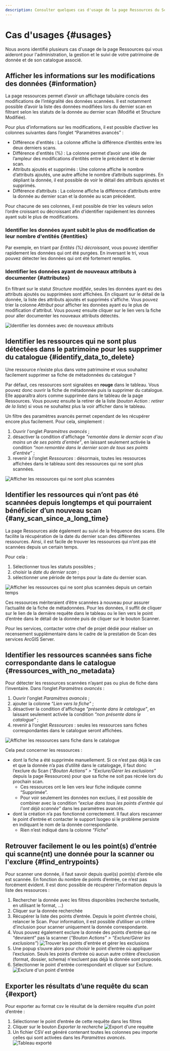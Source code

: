 ```yaml
---
description: Consulter quelques cas d'usage de la page Ressources du Scan Isogeo. 
---
```


# Cas d'usages {#usages}

Nous avons identifié plusieurs cas d'usage de la page Ressources qui vous aideront pour l'administration, la gestion et le suivi de votre patrimoine de donnée et de son catalogue associé. 

## Afficher les informations sur les modifications des données {#information} 

La page ressources permet d’avoir un affichage tabulaire concis des modifications de l’intégralité des données scannées. Il est notamment possible d’avoir la liste des données modifiées lors du dernier scan en filtrant selon les statuts de la donnée au dernier scan (Modifié et Structure Modifiée).

Pour plus d’informations sur les modifications, il est possible d’activer les colonnes suivantes dans l’onglet “Paramètres avancés” : 
* Différence d'entités : La colonne affiche la différence d’entités entre les deux derniers scans.
* Différence d'entités (%) : La colonne permet d’avoir une idée de l’ampleur des modifications d’entités entre le précédent et le dernier scan.
* Attributs ajoutés et supprimés : Une colonne affiche le nombre d’attributs ajoutés, une autre affiche le nombre d’attributs supprimés. En dépliant la donnée, il est possible de voir le détail des attributs ajoutés et supprimés.
* Différence d’attributs : La colonne affiche la différence d’attributs entre la donnée au dernier scan et la donnée au scan précédent. 

Pour chacune de ses colonnes, il est possible de trier les valeurs selon l’ordre croissant ou décroissant afin d’identifier rapidement les données ayant subi le plus de modifications. 

### Identifier les données ayant subit le plus de modification de leur nombre d'entités {#entities}

Par exemple, en triant par *Entités (%) décroissant*, vous pouvez identifier rapidement les données qui ont été purgées. En inversant le tri, vous pouvez détecter les données qui ont été fortement remplies. 

### Identifier les données ayant de nouveaux attributs à documenter {#attributes}

En filtrant sur le statut *Structure modifiée*, seules les données ayant eu des attributs ajoutés ou supprimées sont affichées. En cliquant sur le détail de la donnée, la liste des attributs ajoutés et supprimés s'affiche. Vous pouvez trier la colonne *Attribut* pour afficher les données ayant eu le plus de modification d'attribut. Vous pouvez ensuite cliquer sur le lien vers la fiche pour aller documenter les nouveaux attributs détectés. 

![Identifier les données avec de nouveaux attributs](/assets/ressources_structure_modified.png)

## Identifier les ressources qui ne sont plus détectées dans le patrimoine pour les supprimer du catalogue {#identify_data_to_delete}

Une ressource n’existe plus dans votre patrimoine et vous souhaitez facilement supprimer sa fiche de métadonnées du catalogue ? 

Par défaut, ces ressources sont signalées en **rouge** dans le tableau. Vous pouvez donc ouvrir la fiche de métadonnée puis la supprimer du catalogue. Elle apparaîtra alors comme supprimée dans le tableau de la page Ressources. Vous pouvez ensuite la retirer de la liste (*bouton Action : retirer de la liste*) si vous ne souhaitez plus la voir afficher dans le tableau.

Un filtre des paramètres avancés permet cependant de les récupérer encore plus facilement. Pour cela, simplement : 

1. Ouvrir l'onglet *Paramètres avancés* ;
2. désactiver la condition d'affichage *"remontée dans le dernier scan d'au moins un de ses points d'entrée”*, en laissant seulement activée la condition *“non remontée dans le dernier scan de tous ses points d'entrée”* ;
3. revenir à l'onglet *Ressources* : désormais, toutes les ressources affichées dans le tableau sont des ressources qui ne sont plus scannées.

![Afficher les ressources qui ne sont plus scannées](/assets/ressources_not_in_last_scans.png)

## Identifier les ressources qui n’ont pas été scannées depuis longtemps et qui pourraient bénéficier d’un nouveau scan {#any_scan_since_a_long_time}

La page Ressources aide également au suivi de la fréquence des scans. Elle facilite la récupération de la date du dernier scan des différentes ressources. Ainsi, il est facile de trouver les ressources qui n’ont pas été scannées depuis un certain temps. 

Pour cela :

1. Sélectionner tous les statuts possibles ;
2. choisir la *date du dernier scan* ;
3. sélectionner une période de temps pour la date du dernier scan. 

![Afficher les ressources qui ne sont plus scannées depuis un certain temps](/assets/ressources_not_scan_since_a_long_time.png)

Ces ressources mériteraient d’être scannées à nouveau pour assurer l’actualité de la fiche de métadonnées. Pour les données, il suffit de cliquer sur le lien de la dernière requête dans le tableau ou le lien vers le point d’entrée dans le détail de la donnée puis de cliquer sur le bouton Scanner. 

Pour les services, contacter votre chef de projet dédié pour réaliser un recensement supplémentaire dans le cadre de la prestation de Scan des services ArcGIS Server.

## Identifier les ressources scannées sans fiche correspondante dans le catalogue {#ressources_with_no_metadata}

Pour détecter les ressources scannées n’ayant pas ou plus de fiche dans l’inventaire. Dans l’onglet *Paramètres avancés* : 

1. Ouvrir l'onglet *Paramètres avancés* ;
2. ajouter la colonne *“Lien vers la fiche"* ;
3. désactiver la condition d'affichage *"présente dans le catalogue”*, en laissant seulement activée la condition *“non présente dans le catalogue”* ;
4. revenir à l'onglet *Ressources* : seules les ressources sans fiches correspondantes dans le catalogue seront affichées.

![Afficher les ressources sans fiche dans le catalogue](/assets/ressources_identify_data_without_metadata.png)

Cela peut concerner les ressources : 

* dont la fiche a été supprimée manuellement. Si ce n’est pas déjà le cas et que la donnée n’a pas d’utilité dans le catalogage, il faut donc l’exclure du Scan (*"Bouton Actions” > “Exclure/Gérer les exclusions”* depuis la page Ressources) pour que sa fiche ne soit pas récrée lors du prochain scan.
  * Ces ressources ont le lien vers leur fiche indiquée comme “Supprimée”. 
  * Pour voir seulement les données non exclues, il est possible de combiner avec la condition *“exclue dans tous les points d'entrée qui l'ont déjà scannée”* dans les paramètres avancés. 
* dont la création n’a pas fonctionné correctement. Il faut alors rescanner le point d’entrée et contacter le support Isogeo si le problème persiste en indiquant le nom de la donnée correspondante. 
  * Rien n’est indiqué dans la colonne *“Fiche"*

## Retrouver facilement le ou les point(s) d’entrée qui scanne(nt) une donnée pour la scanner ou l'exclure {#find_entrypoints}

Pour scanner une donnée, il faut savoir depuis quel(s) point(s) d’entrée elle est scannée. En fonction du nombre de points d’entrée, ce n’est pas forcément évident. Il est donc possible de récupérer l’information depuis la liste des ressources : 

1. Rechercher la donnée avec les filtres disponibles (recherche textuelle, en utilisant le format, …)
2. Cliquer sur la donnée recherchée
3. Récupérer la liste des points d’entrée. Depuis le point d’entrée choisi, relancer le Scan. Pour information, il est possible d’utiliser un critère d’inclusion pour scanner uniquement la donnée correspondante.
4. Vous pouvez également exclure la donnée des points d’entrée qui ne “devraient” pas la scanner (*“Bouton Actions” > “Exclure/Gérer les exclusions”*)
![Trouver les points d'entrée et gérer les exclusions](/assets/ressources_find_entrypoint.png)
5. Une popup s’ouvre alors pour choisir le point d’entrée où appliquer l’exclusion. Seuls les points d’entrée où aucun autre critère d’exclusion (format, dossier, schema) n'excluent pas déjà la donnée sont proposés.
6. Sélectionner le point d'entrée correspondant et cliquer sur Exclure.
![Exclure d'un point d'entrée](/assets/ressources_exclusion_from_entrypoint.png)

## Exporter les résultats d’une requête du scan {#export}

Pour exporter au format csv le résultat de la dernière requête d’un point d’entrée : 

1. Sélectionner le point d’entrée de cette requête dans les filtres 
2. Cliquer sur le bouton *Exporter la recherche*
![Export d'une requête](/assets/ressources_search_export.png)
3. Un fichier CSV est généré contenant toutes les colonnes peu importe celles qui sont activées dans les *Paramètres avancés*.
![Tableau exporté](/assets/ressources_export_table.png)
